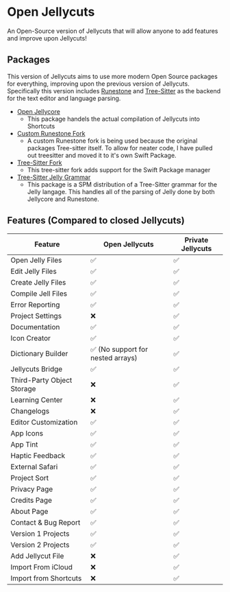# Open Jellycuts
An Open-Source version of Jellycuts that will allow anyone to add features and improve upon Jellycuts!

## Packages
This version of Jellycuts aims to use more modern Open Source packages for everything, improving upon the previous version of Jellycuts. Specifically this version includes [Runestone](https://github.com/simonbs/Runestone) and [Tree-Sitter](https://tree-sitter.github.io/tree-sitter/) as the backend for the text editor and language parsing.

- [Open Jellycore](https://github.com/ActuallyTaylor/Open-Jellycore)
    - This package handels the actual compilation of Jellycuts into Shortcuts
- [Custom Runestone Fork](https://github.com/ActuallyTaylor/Runestone)
    - A custom Runestone fork is being used because the original packages Tree-sitter itself. To allow for neater code, I have pulled out treesitter and moved it to it's own Swift Package.
- [Tree-Sitter Fork](https://github.com/ActuallyTaylor/tree-sitter-spm)
    - This tree-sitter fork adds support for the Swift Package manager
- [Tree-Sitter Jelly Grammar](https://github.com/ActuallyTaylor/tree-sitter-jelly)
    - This package is a SPM distribution of a Tree-Sitter grammar for the Jelly langage. This handles all of the parsing of Jelly done by both Jellycore and Runestone.

## Features (Compared to closed Jellycuts)
| Feature                    | Open Jellycuts                    | Private Jellycuts |
| -------------------------- | --------------------------------- | ----------------- |
| Open Jelly Files           | ✅                                | ✅                |
| Edit Jelly Files           | ✅                                | ✅                |
| Create Jelly Files         | ✅                                | ✅                |
| Compile Jell Files         | ✅                                | ✅                |
| Error Reporting            | ✅                                | ✅                |
| Project Settings           | ❌                                | ✅                |
| Documentation              | ✅                                | ✅                |
| Icon Creator               | ✅                                | ✅                |
| Dictionary Builder         | ✅ (No support for nested arrays) | ✅                |
| Jellycuts Bridge           | ✅                                | ✅                |
| Third-Party Object Storage | ❌                                | ✅                |
| Learning Center            | ❌                                | ✅                |
| Changelogs                 | ❌                                | ✅                |
| Editor Customization       | ✅                                | ✅                |
| App Icons                  | ✅                                | ✅                |
| App Tint                   | ✅                                | ✅                |
| Haptic Feedback            | ✅                                | ✅                |
| External Safari            | ✅                                | ✅                |
| Project Sort               | ✅                                | ✅                |
| Privacy Page               | ✅                                | ✅                |
| Credits Page               | ✅                                | ✅                |
| About Page                 | ✅                                | ✅                |
| Contact & Bug Report       | ✅                                | ✅                |
| Version 1 Projects         | ✅                                | ✅                |
| Version 2 Projects         | ✅                                | ✅                |
| Add Jellycut File          | ❌                                | ✅                |
| Import From iCloud         | ❌                                | ✅                |
| Import from Shortcuts      | ❌                                | ✅                |
